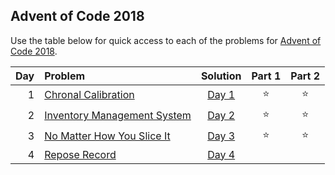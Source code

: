 ## Advent of Code 2018

Use the table below for quick access to each of the problems for [Advent of Code 2018](https://adventofcode.com/2018).

| Day | Problem                                                            |      Solution       | Part 1 | Part 2 |
|----:|:-------------------------------------------------------------------|:-------------------:|:------:|:------:|
|   1 | [Chronal Calibration](https://adventofcode.com/2018/day/1)         | [Day 1](Day01.java) | :star: | :star: |
|   2 | [Inventory Management System](https://adventofcode.com/2018/day/2) | [Day 2](Day02.java) | :star: | :star: |
|   3 | [No Matter How You Slice It](https://adventofcode.com/2018/day/3)  | [Day 3](Day03.java) | :star: | :star: |
|   4 | [Repose Record](https://adventofcode.com/2018/day/4)               | [Day 4](Day04.java) |        |        |